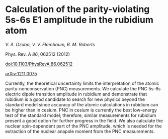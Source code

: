 # Calculation of the parity-violating 5s-6s E1 amplitude in the rubidium atom

_V. A. Dzuba, V. V. Flambaum, B. M. Roberts_

Phys. Rev. A *86*, 062512 (2012)

[doi:10.1103/PhysRevA.86.062512](http://dx.doi.org/10.1103/PhysRevA.86.062512)

[arXiv:1211.0075](http://arxiv.org/abs/1211.0075)


Currently, the theoretical uncertainty limits the interpretation of the atomic parity-nonconservation (PNC) measurements. We calculate the PNC 5s-6s electric dipole transition amplitude in rubidium and demonstrate that rubidium is a good candidate to search for new physics beyond the standard model since accuracy of the atomic calculations in rubidium can be higher than in cesium. PNC in cesium is currently the best low-energy test of the standard model; therefore, similar measurements for rubidium present a good option for further progress in the field. We also calculate the nuclear spin-dependent part of the PNC amplitude, which is needed for the extraction of the nuclear anapole moment from the PNC measurements.

